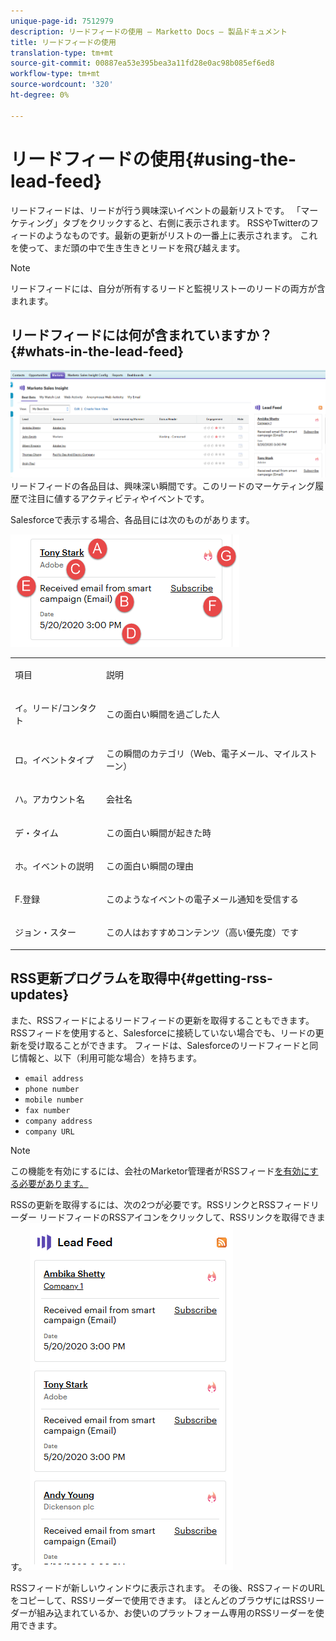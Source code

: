 ```yaml
---
unique-page-id: 7512979
description: リードフィードの使用 — Marketto Docs — 製品ドキュメント
title: リードフィードの使用
translation-type: tm+mt
source-git-commit: 00887ea53e395bea3a11fd28e0ac98b085ef6ed8
workflow-type: tm+mt
source-wordcount: '320'
ht-degree: 0%

---
```



# リードフィードの使用{#using-the-lead-feed}

リードフィードは、リードが行う興味深いイベントの最新リストです。 「マーケティング」タブをクリックすると、右側に表示されます。 RSSやTwitterのフィードのようなものです。最新の更新がリストの一番上に表示されます。 これを使って、まだ頭の中で生き生きとリードを飛び越えます。

>[!NOTE]
>
>リードフィードには、自分が所有するリードと監視リストーのリードの両方が含まれます。

## リードフィードには何が含まれていますか？{#whats-in-the-lead-feed}

![](assets/one.png)\
リードフィードの各品目は、興味深い瞬間です。このリードのマーケティング履歴で注目に値するアクティビティやイベントです。

Salesforceで表示する場合、各品目には次のものがあります。

![](assets/two.png)

<table> 
 <colgroup> 
  <col> 
  <col> 
 </colgroup> 
 <tbody> 
  <tr> 
   <td><p>項目</p></td> 
   <td><p>説明</p></td> 
  </tr> 
  <tr> 
   <td><p>イ。リード/コンタクト</p></td> 
   <td><p>この面白い瞬間を過ごした人</p></td> 
  </tr> 
  <tr> 
   <td><p>ロ。イベントタイプ</p></td> 
   <td><p>この瞬間のカテゴリ（Web、電子メール、マイルストーン）</p></td> 
  </tr> 
  <tr> 
   <td><p>ハ。アカウント名</p></td> 
   <td><p>会社名</p></td> 
  </tr> 
  <tr> 
   <td><p>デ・タイム</p></td> 
   <td><p>この面白い瞬間が起きた時</p></td> 
  </tr> 
  <tr> 
   <td><p>ホ。イベントの説明</p></td> 
   <td><p>この面白い瞬間の理由</p></td> 
  </tr> 
  <tr> 
   <td><p>F.登録</p></td> 
   <td><p>このようなイベントの電子メール通知を受信する</p></td> 
  </tr> 
  <tr> 
   <td><p>ジョン・スター</p></td> 
   <td><p>この人はおすすめコンテンツ（高い優先度）です</p></td> 
  </tr> 
 </tbody> 
</table>

## RSS更新プログラムを取得中{#getting-rss-updates}

また、RSSフィードによるリードフィードの更新を取得することもできます。  RSSフィードを使用すると、Salesforceに接続していない場合でも、リードの更新を受け取ることができます。 フィードは、Salesforceのリードフィードと同じ情報と、以下（利用可能な場合）を持ちます。

* `email address`
* `phone number`
* `mobile number`
* `fax number`
* `company address`
* `company URL`

>[!NOTE]
>
>この機能を有効にするには、会社のMarketor管理者がRSSフィード[を有効にする必要があります。](../../../../../product-docs/marketo-sales-insight/msi-for-salesforce/features/msi-configuration-tab/enable-rss-for-sales-insight.md)

RSSの更新を取得するには、次の2つが必要です。RSSリンクとRSSフィードリーダー リードフィードのRSSアイコンをクリックして、RSSリンクを取得できます。   ![](assets/three.png)

RSSフィードが新しいウィンドウに表示されます。 その後、RSSフィードのURLをコピーして、RSSリーダーで使用できます。 ほとんどのブラウザにはRSSリーダーが組み込まれているか、お使いのプラットフォーム専用のRSSリーダーを使用できます。
